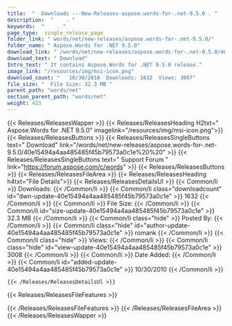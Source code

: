 ```yaml
---
title:  "  Downloads ---New-Releases-aspose.words-for-.net-9.5.0 . " 
description:  "    . " 
keywords:  "    . " 
page_type:  single_release_page
folder_link: " words/net/new-releases/aspose.words-for-.net-9.5.0/"
folder_name: " Aspose.Words for .NET 9.5.0"
download_link: " /words/net/new-releases/aspose.words-for-.net-9.5.0/40e15494a4aa485485f45b79573a0c1e"
download_text: " Download"
Intro_text: " It contains Aspose.Words for .NET 9.5.0 release."
image_link: "/resources/img/msi-icon.png"
download_count: "   10/30/2010  Downloads: 1632  Views: 3007"
file_size: "  File Size: 32.3 MB "
parent_path: "words/net"
section_parent_path: "words/net"
weight: 423
---
```


{{< Releases/ReleasesWapper >}}
  {{< Releases/ReleasesHeading H2txt=" Aspose.Words for .NET 9.5.0" imagelink="/resources/img/msi-icon.png">}}
  {{< Releases/ReleasesButtons >}}
    {{< Releases/ReleasesSingleButtons text=" Download" link="/words/net/new-releases/aspose.words-for-.net-9.5.0/40e15494a4aa485485f45b79573a0c1e%20%20" >}}
    {{< Releases/ReleasesSingleButtons text=" Support Forum " link="https://forum.aspose.com/c/words" >}}
  {{< Releases/ReleasesButtons >}}
  {{< Releases/ReleasesFileArea >}}
    {{< Releases/ReleasesHeading h4txt="File Details">}}
    {{< Releases/ReleasesDetailsUl >}}
            {{< Common/li  >}} Downloads: {{< /Common/li >}} 
      {{< Common/li class="downloadcount" id="dwn-update-40e15494a4aa485485f45b79573a0c1e" >}} 1632 {{< /Common/li >}} 
      {{< Common/li  >}} File Size: {{< /Common/li >}} 
      {{< Common/li id="size-update-40e15494a4aa485485f45b79573a0c1e" >}} 32.3 MB {{< /Common/li >}} 
      {{< Common/li  class="hide" >}} Posted By: {{< /Common/li >}} 
      {{< Common/li class="hide" id="author-update-40e15494a4aa485485f45b79573a0c1e" >}} romank {{< /Common/li >}} 
      {{< Common/li class="hide"  >}} Views: {{< /Common/li >}} 
      {{< Common/li class="hide" id="view-update-40e15494a4aa485485f45b79573a0c1e" >}} 3008 {{< /Common/li >}} 
      {{< Common/li  >}} Date Added: {{< /Common/li >}} 
      {{< Common/li id="added-update-40e15494a4aa485485f45b79573a0c1e" >}} 10/30/2010 {{< /Common/li >}} 

    {{< /Releases/ReleasesDetailsUl >}}

  {{< Releases/ReleasesFileFeatures >}}
      
  {{< /Releases/ReleasesFileFeatures >}}
 {{< /Releases/ReleasesFileArea >}}
{{< /Releases/ReleasesWapper >}}


